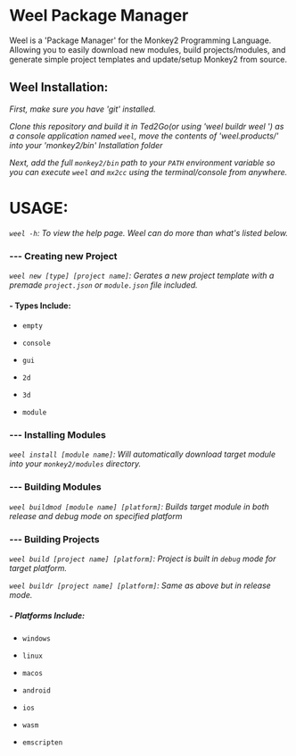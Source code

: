 # Weel Package Manager

Weel is a 'Package Manager' for the Monkey2 Programming Language. Allowing you to easily download new modules, build projects/modules, and generate simple project templates and update/setup Monkey2 from source.

## Weel Installation:

*First, make sure you have 'git' installed.*

*Clone this repository and build it in Ted2Go(or using 'weel buildr weel <platform>') as a console application named `weel`, move the contents of 'weel.products/' into your 'monkey2/bin' Installation folder*

*Next, add the full `monkey2/bin` path to your `PATH` environment variable so you can execute `weel` and `mx2cc` using the terminal/console from anywhere.*

# USAGE:

*`weel -h`: To view the help page. Weel can do more than what's listed below.*

### --- Creating new Project

*`weel new [type] [project name]`: Gerates a new project template with a premade `project.json` or `module.json` file included.*

#### - Types Include:

* `empty`

* `console`

* `gui`

* `2d`

* `3d`

* `module`

### --- Installing Modules

*`weel install [module name]`: Will automatically download target module into your `monkey2/modules` directory.*

### --- Building Modules

*`weel buildmod [module name] [platform]`: Builds target module in both release and debug mode on specified platform*

### --- Building Projects

*`weel build [project name] [platform]`: Project is built in `debug` mode for target platform.*

*`weel buildr [project name] [platform]`: Same as above but in release mode.*

##### - Platforms Include:

* `windows`

* `linux`

* `macos`

* `android`

* `ios`

* `wasm`

* `emscripten`

